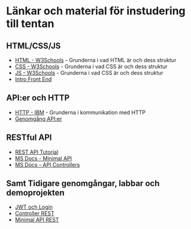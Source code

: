 # Länkar och material för instudering till tentan

## HTML/CSS/JS
* [HTML - W3Schools](https://www.w3schools.com/html/default.asp) - Grunderna i vad HTML är och dess struktur
*  [CSS - W3Schools](https://www.w3schools.com/css/default.asp) - Grunderna i vad CSS är och dess struktur
*  [JS - W3Schools](https://www.w3schools.com/js/default.asp) - Grunderna i vad CSS är och dess struktur
*  [Intro Front End](./Presentationer/Front%20End.pdf)

## API:er och HTTP
* [HTTP - IBM](https://www.ibm.com/docs/en/cics-ts/5.3?topic=concepts-http-protocol) - Grunderna i kommunikation med HTTP
* [Genomgång API:er](./Presentationer/Apier.pdf)
  

## RESTful API
* [REST API Tutorial](https://restfulapi.net/)
* [MS Docs - Minimal API](https://docs.microsoft.com/en-us/aspnet/core/tutorials/min-web-api?view=aspnetcore-6.0&tabs=visual-studio)
* [MS Docs - API Controllers](https://docs.microsoft.com/en-us/aspnet/core/tutorials/first-web-api?view=aspnetcore-6.0&tabs=visual-studio)

## Samt Tidigare genomgångar, labbar och demoprojekten
* [JWT och Login](https://github.com/niklas-hjelm/BlazorWASMDemo)
* [Controller REST](https://github.com/niklas-hjelm/ControllerRestDemo)
* [Minimal API REST](https://github.com/niklas-hjelm/MinimalRestDemo)
